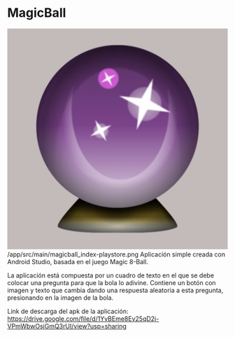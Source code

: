 # MagicBall

<img src="/app/src/main/magicball_index-playstore.png" alt="Logo App Magic Ball"/>
/app/src/main/magicball_index-playstore.png
Aplicación simple creada con Android Studio, basada en el juego Magic 8-Ball.

La aplicación está compuesta por un cuadro de texto en el que se debe colocar una pregunta para que la bola lo adivine. Contiene un botón con imagen y texto que cambia dando una respuesta aleatoria a esta pregunta, presionando en la imagen de la bola.

Link de descarga del apk de la aplicación: https://drive.google.com/file/d/1YvBEme8Ev25qD2j-VPmWbwOsjGmQ3rUI/view?usp=sharing
